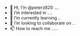 - 👋 Hi, I’m @peterz820 ....
- 👀 I’m interested in ....
- 🌱 I’m currently learning ..
- 💞️ I’m looking to collaborate on ..
- 📫 How to reach me .....

<!---
peterz820/peterz820 is a ✨ special ✨ repository because its `README.md` (this file) appears on your GitHub profile.
You can click the Preview link to take a look at your changes.
--->
